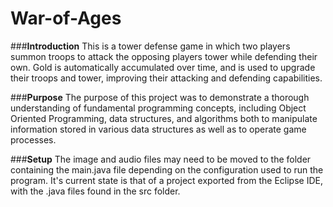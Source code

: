 # War-of-Ages
###**Introduction**
This is a tower defense game in which two players summon troops to attack the opposing players tower while defending their own. Gold is automatically accumulated over time, and is used to upgrade their troops and tower, improving their attacking and defending capabilities.

###**Purpose**
The purpose of this project was to demonstrate a thorough understanding of fundamental programming concepts, including Object Oriented Programming, data structures, and algorithms both to manipulate information stored in various data structures as well as to operate game processes.

###**Setup**
The image and audio files may need to be moved to the folder containing the main.java file depending on the configuration used to run the program. It's current state is that of a project exported from the Eclipse IDE, with the .java files found in the src folder.


